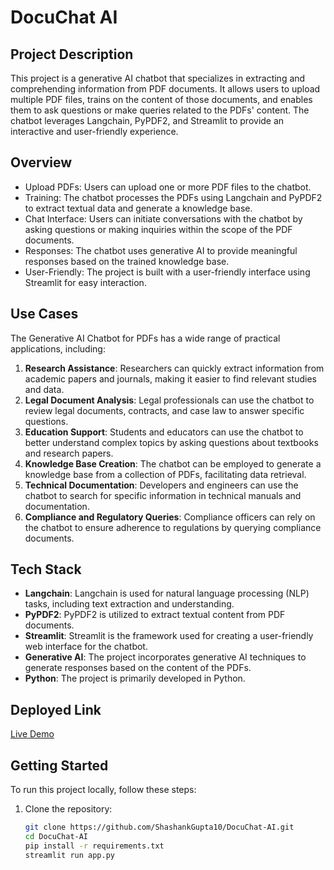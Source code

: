 # DocuChat AI

## Project Description
This project is a generative AI chatbot that specializes in extracting and comprehending information from PDF documents. It allows users to upload multiple PDF files, trains on the content of those documents, and enables them to ask questions or make queries related to the PDFs' content. The chatbot leverages Langchain, PyPDF2, and Streamlit to provide an interactive and user-friendly experience.

## Overview
- Upload PDFs: Users can upload one or more PDF files to the chatbot.
- Training: The chatbot processes the PDFs using Langchain and PyPDF2 to extract textual data and generate a knowledge base.
- Chat Interface: Users can initiate conversations with the chatbot by asking questions or making inquiries within the scope of the PDF documents.
- Responses: The chatbot uses generative AI to provide meaningful responses based on the trained knowledge base.
- User-Friendly: The project is built with a user-friendly interface using Streamlit for easy interaction.

## Use Cases
The Generative AI Chatbot for PDFs has a wide range of practical applications, including:
1. **Research Assistance**: Researchers can quickly extract information from academic papers and journals, making it easier to find relevant studies and data.
2. **Legal Document Analysis**: Legal professionals can use the chatbot to review legal documents, contracts, and case law to answer specific questions.
3. **Education Support**: Students and educators can use the chatbot to better understand complex topics by asking questions about textbooks and research papers.
4. **Knowledge Base Creation**: The chatbot can be employed to generate a knowledge base from a collection of PDFs, facilitating data retrieval.
5. **Technical Documentation**: Developers and engineers can use the chatbot to search for specific information in technical manuals and documentation.
6. **Compliance and Regulatory Queries**: Compliance officers can rely on the chatbot to ensure adherence to regulations by querying compliance documents.

## Tech Stack
- **Langchain**: Langchain is used for natural language processing (NLP) tasks, including text extraction and understanding.
- **PyPDF2**: PyPDF2 is utilized to extract textual content from PDF documents.
- **Streamlit**: Streamlit is the framework used for creating a user-friendly web interface for the chatbot.
- **Generative AI**: The project incorporates generative AI techniques to generate responses based on the content of the PDFs.
- **Python**: The project is primarily developed in Python.

## Deployed Link
[Live Demo](https://docuchat-ai-sg.streamlit.app/)

## Getting Started
To run this project locally, follow these steps:

1. Clone the repository:
   ```bash
   git clone https://github.com/ShashankGupta10/DocuChat-AI.git
   cd DocuChat-AI
   pip install -r requirements.txt
   streamlit run app.py
